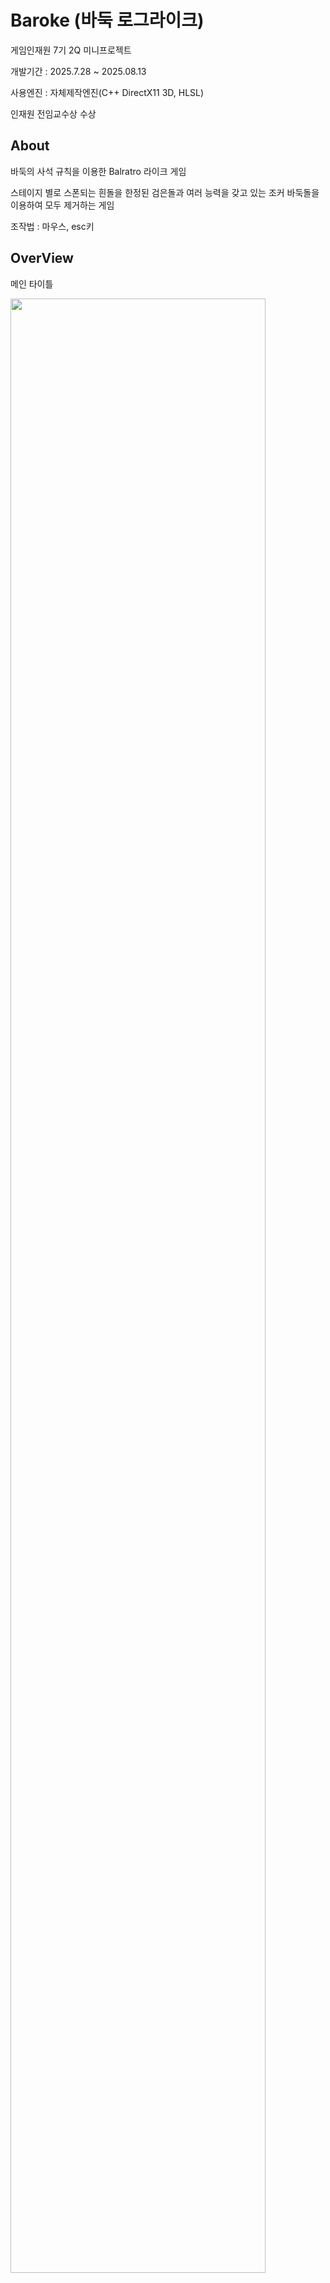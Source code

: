 # Baroke (바둑 로그라이크)
게임인재원 7기 2Q 미니프로젝트

개발기간 : 2025.7.28 ~ 2025.08.13

사용엔진 : 자체제작엔진(C++ DirectX11 3D, HLSL)

인재원 전임교수상 수상 

## About

바둑의 사석 규칙을 이용한 Balratro 라이크 게임

스테이지 별로 스폰되는 흰돌을 한정된 검은돌과 여러 능력을 갖고 있는 조커 바둑돌을 이용하여 
모두 제거하는 게임

조작법 : 마우스, esc키

## OverView

메인 타이틀
<p align="left">
<img width="90%" src="https://github.com/user-attachments/assets/ca2901bc-691b-4b2c-ab7e-9808da208ccc">  
</p>

크래딧
<p align="left">
<img width="90%" src="https://github.com/user-attachments/assets/437fc062-c2f0-47c2-ab6d-9659a2256ea7">  
</p>

가이드 예시
<p align="left">
<img width="90%" src="https://github.com/user-attachments/assets/9919fe7c-32a0-4003-81bf-14b2b7994abc">  
</p>

연습모드
<p align="left">
<img width="90%" src="https://github.com/user-attachments/assets/3091e2d6-8985-42da-99c6-d6f89bd254a6">  
</p>

스테이지

스테이지는 기본 스테이지와, 특정 스테이지 별로 다양한 디자인의 테마가 등장.
<p align="left">
<img width="90%" src="https://github.com/user-attachments/assets/89dc0a56-9ad8-4d72-986b-2865826383de">  
</p>

<p align="left">
<img width="90%" src="https://github.com/user-attachments/assets/0a0eba39-e799-4c71-ba62-b06a3a95d030">  
</p>

<p align="left">
<img width="90%" src="https://github.com/user-attachments/assets/8bbccd66-6a5d-4688-a076-4ec2d8e54ab8">  
</p>

<p align="left">
<img width="90%" src="https://github.com/user-attachments/assets/cf31f72c-4b7e-48e6-92cf-5a57754e152d">  
</p>

<p align="left">
<img width="90%" src="https://github.com/user-attachments/assets/48ebf0f7-b4ef-45d6-a57b-5495ef0c3728">  
</p>

<p align="left">
<img width="90%" src="https://github.com/user-attachments/assets/91585fe9-065d-424c-8fee-687403d859a2">  
</p>

상점

한 스테이지가 종료되면 상점에서 흑돌의 최대 수량 증가 및 조커바둑돌 거래
<p align="left">
<img width="90%" src="https://github.com/user-attachments/assets/b16715b1-9fb5-4b88-abd7-0856865924ee">  
</p>

스테이지 전환
<p align="left">
<img width="90%" src="https://github.com/user-attachments/assets/bbc0ab0d-5c65-44fc-a9e7-3fa0d11dbb4d">  
</p>

코스트 지불과 선택 모드 

<p align="left">
<img width="90%" src="https://github.com/user-attachments/assets/d0d31815-af0c-4de7-a958-ebbb7b5ff289">  
</p>

<p align="left">
<img width="90%" src="https://github.com/user-attachments/assets/98d91089-951e-4274-9979-9efda03c6435">  
</p>


게임종료
<p align="left">
<img width="90%" src="https://github.com/user-attachments/assets/7830bb75-a5e6-46a1-9958-8aadf20f52cd">  
</p>

## Build File
https://drive.google.com/file/d/12H2wr0VoBnq1zjIiakjblsavPwR-1eFW/view?usp=drive_link
압축해제 후 barok -> barok 의 exe 파일 실행
